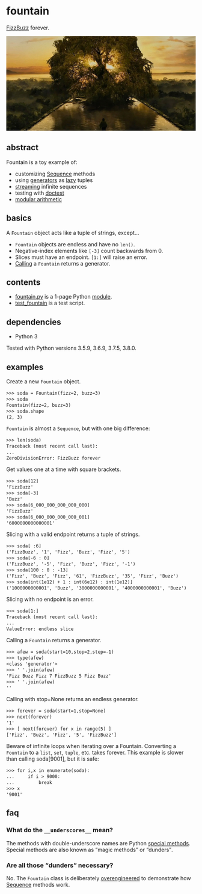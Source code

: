 # fountain

[FizzBuzz](https://blog.codinghorror.com/why-cant-programmers-program/) forever.

<img
  alt="The Fountain"
  src="https://raw.githubusercontent.com/samkennerly/posters/master/fountain.jpeg"
  title="Together we will live forever.">

## abstract

Fountain is a toy example of:

- customizing [Sequence](https://docs.python.org/3/library/collections.abc.html#collections.abc.Sequence) methods
- using [generators](https://docs.python.org/3/howto/functional.html#generator-expressions-and-list-comprehensions) as
[lazy](https://en.wikipedia.org/wiki/Lazy_evaluation) tuples
- [streaming](https://en.wikipedia.org/wiki/Stream_%28computing%29) infinite sequences
- testing with [doctest](https://docs.python.org/3/library/doctest.html)
- [modular arithmetic](https://en.wikipedia.org/wiki/Modular_arithmetic)

## basics

A `Fountain` object acts like a tuple of strings, except...

- `Fountain` objects are endless and have no `len()`.
- Negative-index elements like `[-3]` count backwards from 0.
- Slices must have an endpoint. `[1:]` will raise an error.
- [Calling](https://docs.python.org/3/reference/datamodel.html#object.__call__) a `Fountain` returns a generator.

## contents

- [fountain.py](fountain.py) is a 1-page Python
[module](https://docs.python.org/3/tutorial/modules.html).
- [test_fountain](test_fountain) is a test script.

## dependencies

- Python 3

Tested with Python versions 3.5.9, 3.6.9, 3.7.5, 3.8.0.

## examples

Create a new `Fountain` object.
```
>>> soda = Fountain(fizz=2, buzz=3)
>>> soda
Fountain(fizz=2, buzz=3)
>>> soda.shape
(2, 3)
```

`Fountain` is almost a `Sequence`, but with one big difference:
```
>>> len(soda)
Traceback (most recent call last):
...
ZeroDivisionError: FizzBuzz forever
```

Get values one at a time with square brackets.
```
>>> soda[12]
'FizzBuzz'
>>> soda[-3]
'Buzz'
>>> soda[6_000_000_000_000_000]
'FizzBuzz'
>>> soda[6_000_000_000_000_001]
'6000000000000001'
```

Slicing with a valid endpoint returns a tuple of strings.
```
>>> soda[ :6]
('FizzBuzz', '1', 'Fizz', 'Buzz', 'Fizz', '5')
>>> soda[-6 : 0]
('FizzBuzz', '-5', 'Fizz', 'Buzz', 'Fizz', '-1')
>>> soda[100 : 0 : -13]
('Fizz', 'Buzz', 'Fizz', '61', 'FizzBuzz', '35', 'Fizz', 'Buzz')
>>> soda[int(1e12) + 1 : int(6e12) : int(1e12)]
('1000000000001', 'Buzz', '3000000000001', '4000000000001', 'Buzz')
```

Slicing with no endpoint is an error.
```
>>> soda[1:]
Traceback (most recent call last):
...
ValueError: endless slice
```

Calling a `Fountain` returns a generator.
```
>>> afew = soda(start=10,stop=2,step=-1)
>>> type(afew)
<class 'generator'>
>>> ' '.join(afew)
'Fizz Buzz Fizz 7 FizzBuzz 5 Fizz Buzz'
>>> ' '.join(afew)
''
```

Calling with stop=None returns an endless generator.
```
>>> forever = soda(start=1,stop=None)
>>> next(forever)
'1'
>>> [ next(forever) for x in range(5) ]
['Fizz', 'Buzz', 'Fizz', '5', 'FizzBuzz']
```

Beware of infinite loops when iterating over a Fountain.
Converting a `Fountain` to a `list`, `set`, `tuple`, etc. takes forever.
This example is slower than calling soda[9001], but it is safe:
```
>>> for i,x in enumerate(soda):
...     if i > 9000:
...         break
>>> x
'9001'
```

## faq

### What do the `__underscores__` mean?

The methods with double-underscore names are Python
[special methods](https://docs.python.org/3/reference/datamodel.html#special-method-names). Special methods are also known as <q>magic methods</q> or <q>dunders</q>.

### Are all those <q>dunders</q> necessary?

No. The `Fountain` class is deliberately
[overengineered](https://www.tomdalling.com/blog/software-design/fizzbuzz-in-too-much-detail/)
to demonstrate how
[Sequence](https://docs.python.org/3/library/collections.abc.html#collections.abc.Sequence)
methods work.
